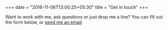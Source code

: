 +++
date = "2016-11-06T13:00:25+05:30"
title = "Get in touch"
+++

Want to work with me, ask questions or just drop me a line? You can fill out the form below, or [send me an email](mailto:duncangeere@gmail.com).